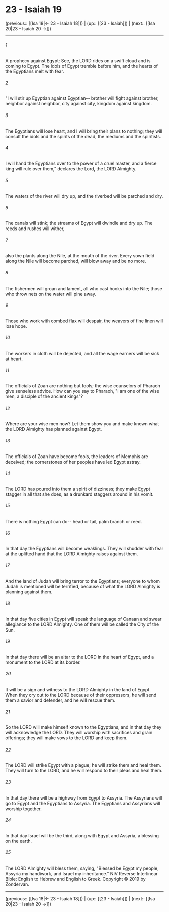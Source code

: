 # 23 - Isaiah 19

(previous:: [[Isa 18|← 23 - Isaiah 18]]) | (up:: [[23 - Isaiah]]) | (next:: [[Isa 20|23 - Isaiah 20 →]])

***


###### 1 
A prophecy against Egypt: See, the LORD rides on a swift cloud and is coming to Egypt. The idols of Egypt tremble before him, and the hearts of the Egyptians melt with fear. 

###### 2 
"I will stir up Egyptian against Egyptian-- brother will fight against brother, neighbor against neighbor, city against city, kingdom against kingdom. 

###### 3 
The Egyptians will lose heart, and I will bring their plans to nothing; they will consult the idols and the spirits of the dead, the mediums and the spiritists. 

###### 4 
I will hand the Egyptians over to the power of a cruel master, and a fierce king will rule over them," declares the Lord, the LORD Almighty. 

###### 5 
The waters of the river will dry up, and the riverbed will be parched and dry. 

###### 6 
The canals will stink; the streams of Egypt will dwindle and dry up. The reeds and rushes will wither, 

###### 7 
also the plants along the Nile, at the mouth of the river. Every sown field along the Nile will become parched, will blow away and be no more. 

###### 8 
The fishermen will groan and lament, all who cast hooks into the Nile; those who throw nets on the water will pine away. 

###### 9 
Those who work with combed flax will despair, the weavers of fine linen will lose hope. 

###### 10 
The workers in cloth will be dejected, and all the wage earners will be sick at heart. 

###### 11 
The officials of Zoan are nothing but fools; the wise counselors of Pharaoh give senseless advice. How can you say to Pharaoh, "I am one of the wise men, a disciple of the ancient kings"? 

###### 12 
Where are your wise men now? Let them show you and make known what the LORD Almighty has planned against Egypt. 

###### 13 
The officials of Zoan have become fools, the leaders of Memphis are deceived; the cornerstones of her peoples have led Egypt astray. 

###### 14 
The LORD has poured into them a spirit of dizziness; they make Egypt stagger in all that she does, as a drunkard staggers around in his vomit. 

###### 15 
There is nothing Egypt can do-- head or tail, palm branch or reed. 

###### 16 
In that day the Egyptians will become weaklings. They will shudder with fear at the uplifted hand that the LORD Almighty raises against them. 

###### 17 
And the land of Judah will bring terror to the Egyptians; everyone to whom Judah is mentioned will be terrified, because of what the LORD Almighty is planning against them. 

###### 18 
In that day five cities in Egypt will speak the language of Canaan and swear allegiance to the LORD Almighty. One of them will be called the City of the Sun. 

###### 19 
In that day there will be an altar to the LORD in the heart of Egypt, and a monument to the LORD at its border. 

###### 20 
It will be a sign and witness to the LORD Almighty in the land of Egypt. When they cry out to the LORD because of their oppressors, he will send them a savior and defender, and he will rescue them. 

###### 21 
So the LORD will make himself known to the Egyptians, and in that day they will acknowledge the LORD. They will worship with sacrifices and grain offerings; they will make vows to the LORD and keep them. 

###### 22 
The LORD will strike Egypt with a plague; he will strike them and heal them. They will turn to the LORD, and he will respond to their pleas and heal them. 

###### 23 
In that day there will be a highway from Egypt to Assyria. The Assyrians will go to Egypt and the Egyptians to Assyria. The Egyptians and Assyrians will worship together. 

###### 24 
In that day Israel will be the third, along with Egypt and Assyria, a blessing on the earth. 

###### 25 
The LORD Almighty will bless them, saying, "Blessed be Egypt my people, Assyria my handiwork, and Israel my inheritance." NIV Reverse Interlinear Bible: English to Hebrew and English to Greek. Copyright © 2019 by Zondervan.

***

(previous:: [[Isa 18|← 23 - Isaiah 18]]) | (up:: [[23 - Isaiah]]) | (next:: [[Isa 20|23 - Isaiah 20 →]])
